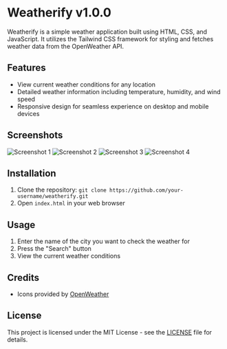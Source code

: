 # Weatherify v1.0.0

Weatherify is a simple weather application built using HTML, CSS, and JavaScript. It utilizes the Tailwind CSS framework for styling and fetches weather data from the OpenWeather API.

## Features
- View current weather conditions for any location
- Detailed weather information including temperature, humidity, and wind speed
- Responsive design for seamless experience on desktop and mobile devices

## Screenshots

![Screenshot 1](placeholder_image_url)
![Screenshot 2](placeholder_image_url)
![Screenshot 3](placeholder_image_url)
![Screenshot 4](placeholder_image_url)

## Installation
1. Clone the repository: `git clone https://github.com/your-username/weatherify.git`
2. Open `index.html` in your web browser

## Usage
1. Enter the name of the city you want to check the weather for
2. Press the "Search" button
3. View the current weather conditions

## Credits
- Icons provided by [OpenWeather](https://openweathermap.org/weather-conditions)

## License
This project is licensed under the MIT License - see the [LICENSE](LICENSE) file for details.
